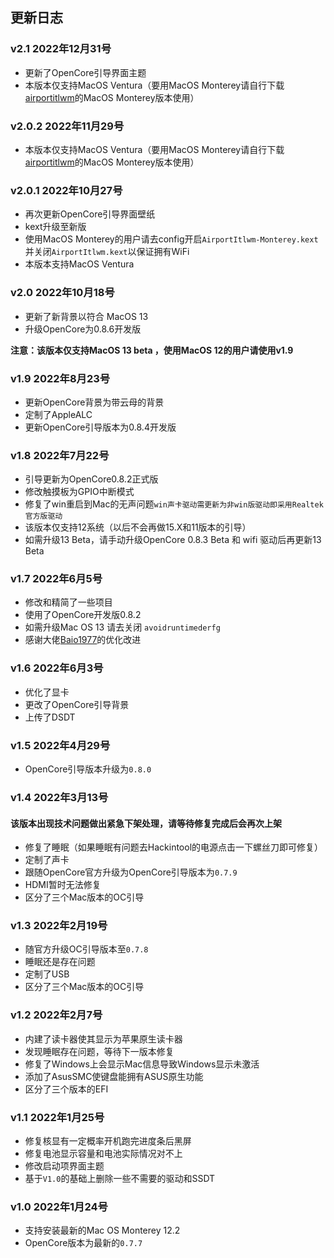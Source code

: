## 更新日志

### v2.1   2022年12月31号
- 更新了OpenCore引导界面主题
- 本版本仅支持MacOS Ventura（要用MacOS Monterey请自行下载[airportitlwm](https://github.com/OpenIntelWireless/itlwm/releases/tag/v2.1.0)的MacOS Monterey版本使用）
### v2.0.2   2022年11月29号
- 本版本仅支持MacOS Ventura（要用MacOS Monterey请自行下载[airportitlwm](https://github.com/OpenIntelWireless/itlwm/releases/tag/v2.1.0)的MacOS Monterey版本使用）

### v2.0.1   2022年10月27号
- 再次更新OpenCore引导界面壁纸
- kext升级至新版
- 使用MacOS Monterey的用户请去config开启`AirportItlwm-Monterey.kext`并关闭`AirportItlwm.kext`以保证拥有WiFi
- 本版本支持MacOS Ventura

### v2.0   2022年10月18号
- 更新了新背景以符合 MacOS 13
- 升级OpenCore为0.8.6开发版

**注意：该版本仅支持MacOS 13 beta ，使用MacOS 12的用户请使用v1.9**

### v1.9   2022年8月23号
- 更新OpenCore背景为带云母的背景
- 定制了AppleALC
- 更新OpenCore引导版本为0.8.4开发版

### v1.8   2022年7月22号
- 引导更新为OpenCore0.8.2正式版
- 修改触摸板为GPIO中断模式
- 修复了win重启到Mac的无声问题`win声卡驱动需更新为非win版驱动即采用Realtek官方版驱动`
- 该版本仅支持12系统（以后不会再做15.X和11版本的引导）
- 如需升级13 Beta，请手动升级OpenCore 0.8.3 Beta  和 wifi 驱动后再更新13 Beta

### v1.7   2022年6月5号
- 修改和精简了一些项目
- 使用了OpenCore开发版0.8.2
- 如需升级Mac OS 13 请去关闭 `avoidruntimederfg`
- 感谢大佬[Baio1977](https://github.com/Baio1977)的优化改进

### v1.6   2022年6月3号
- 优化了显卡
- 更改了OpenCore引导背景
- 上传了DSDT

### v1.5   2022年4月29号
- OpenCore引导版本升级为`0.8.0`


### v1.4   2022年3月13号
#### 该版本出现技术问题做出紧急下架处理，请等待修复完成后会再次上架
- 修复了睡眠（如果睡眠有问题去Hackintool的电源点击一下螺丝刀即可修复）
- 定制了声卡
- 跟随OpenCore官方升级为OpenCore引导版本为`0.7.9`
- HDMI暂时无法修复
- 区分了三个Mac版本的OC引导

### v1.3   2022年2月19号
- 随官方升级OC引导版本至`0.7.8`
- 睡眠还是存在问题
- 定制了USB
- 区分了三个Mac版本的OC引导

### v1.2   2022年2月7号
- 内建了读卡器使其显示为苹果原生读卡器
- 发现睡眠存在问题，等待下一版本修复
- 修复了Windows上会显示Mac信息导致Windows显示未激活
- 添加了AsusSMC使键盘能拥有ASUS原生功能
- 区分了三个版本的EFI

### v1.1   2022年1月25号
- 修复核显有一定概率开机跑完进度条后黑屏
- 修复电池显示容量和电池实际情况对不上
- 修改启动项界面主题
- 基于`V1.0`的基础上删除一些不需要的驱动和SSDT

### v1.0   2022年1月24号
- 支持安装最新的Mac OS Monterey 12.2
- OpenCore版本为最新的`0.7.7`
